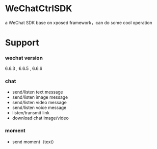 # WeChatCtrlSDK
 a WeChat SDK base on xposed framework，can do some cool operation 
# Support

### wechat version ###  
6.6.3 , 6.6.5 , 6.6.6
 
### chat ###
<ul>
 <li>send/listen text message<br/></li>
 <li>send/listen image message<br></li>
 <li>send/listen video message<br/></li>
 <li>send/listen voice message<br/></li>
 <li>listen/transmit link<br/></li>
 <li>download chat image/video<br/></li>
</ul>

### moment ###
<ul>
 <li>send moment（text）</li>
</ul>

